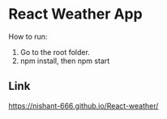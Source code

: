 # React Weather App

How to run:
1. Go to the root folder.
2. npm install, then npm start
 
## Link 
https://nishant-666.github.io/React-weather/